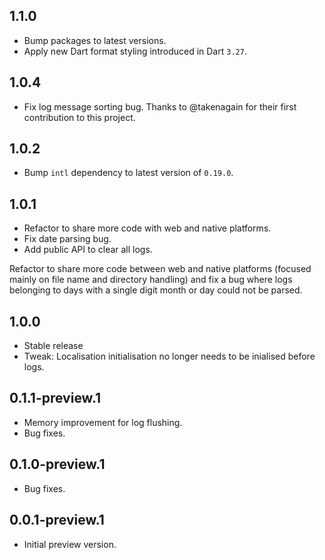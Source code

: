 ## 1.1.0

- Bump packages to latest versions.
- Apply new Dart format styling introduced in Dart `3.27`.

## 1.0.4

- Fix log message sorting bug. Thanks to @takenagain for their first contribution to this project.

## 1.0.2

- Bump `intl` dependency to latest version of `0.19.0`.

## 1.0.1

- Refactor to share more code with web and native platforms.
- Fix date parsing bug.
- Add public API to clear all logs.

Refactor to share more code between web and native platforms (focused mainly on file name and directory handling) and fix a bug where logs belonging to days with a single digit month or day could not be parsed.

## 1.0.0

- Stable release
- Tweak: Localisation initialisation no longer needs to be inialised before logs.


## 0.1.1-preview.1

- Memory improvement for log flushing.
- Bug fixes.


## 0.1.0-preview.1

- Bug fixes.


## 0.0.1-preview.1

- Initial preview version.


